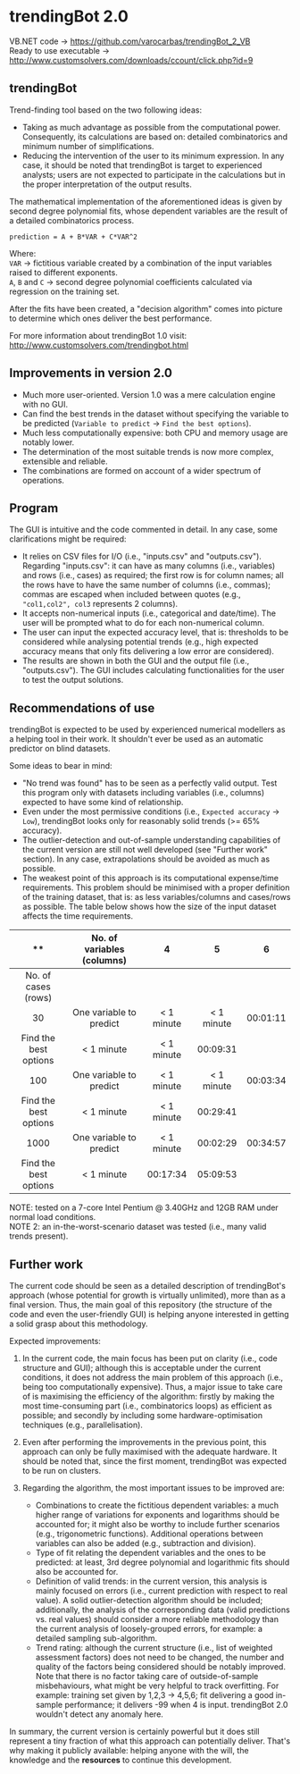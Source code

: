trendingBot 2.0
===============


VB.NET code -> https://github.com/varocarbas/trendingBot_2_VB<br>
Ready to use executable -> http://www.customsolvers.com/downloads/ccount/click.php?id=9

trendingBot
-----------

Trend-finding tool based on the two following ideas:
* Taking as much advantage as possible from the computational power. Consequently, its calculations are based on: detailed combinatorics and minimum number of simplifications.
* Reducing the intervention of the user to its minimum expression. In any case, it should be noted that trendingBot is target to experienced analysts; users are not expected to participate in the calculations but in the proper interpretation of the output results.

The mathematical implementation of the aforementioned ideas is given by second degree polynomial fits, whose dependent variables are the result of a detailed combinatorics process.

`prediction = A + B*VAR + C*VAR^2`

Where:<br>
`VAR` -> fictitious variable created by a combination of the input variables raised to different exponents.<br>
`A`, `B` and `C` -> second degree polynomial coefficients calculated via regression on the training set.


After the fits have been created, a "decision algorithm" comes into picture to determine which ones deliver the best performance. 

For more information about trendingBot 1.0 visit: http://www.customsolvers.com/trendingbot.html


Improvements in version 2.0
---------------------------

* Much more user-oriented. Version 1.0 was a mere calculation engine with no GUI. 
* Can find the best trends in the dataset without specifying the variable to be predicted (`Variable to predict` -> `Find the best options`).
* Much less computationally expensive: both CPU and memory usage are notably lower.
* The determination of the most suitable trends is now more complex, extensible and reliable.
* The combinations are formed on account of a wider spectrum of operations. 


Program
-------

The GUI is intuitive and the code commented in detail. In any case, some clarifications might be required:

* It relies on CSV files for I/O (i.e., "inputs.csv" and "outputs.csv"). Regarding "inputs.csv": it can have as many columns (i.e., variables) and rows (i.e., cases) as required; the first row is for column names; all the rows have to have the same number of columns (i.e., commas); commas are escaped when included between quotes (e.g., `"col1,col2", col3` represents 2 columns).
* It accepts non-numerical inputs (i.e., categorical and date/time). The user will be prompted what to do for each non-numerical column.
* The user can input the expected accuracy level, that is: thresholds to be considered while analysing potential trends (e.g., high expected accuracy means that only fits delivering a low error are considered).
* The results are shown in both the GUI and the output file (i.e., "outputs.csv"). The GUI includes calculating functionalities for the user to test the output solutions.


Recommendations of use
----------------------

trendingBot is expected to be used by experienced numerical modellers as a helping tool in their work. It shouldn't ever be used as an automatic predictor on blind datasets.

Some ideas to bear in mind:
* "No trend was found" has to be seen as a perfectly valid output. Test this program only with datasets including variables (i.e., columns) expected to have some kind of relationship.
* Even under the most permissive conditions (i.e., `Expected accuracy` -> `Low`), trendingBot looks only for reasonably solid trends (>= 65% accuracy).
* The outlier-detection and out-of-sample understanding capabilities of the current version are still not well developed (see "Further work" section). In any case, extrapolations should be avoided as much as possible.
* The weakest point of this approach is its computational expense/time requirements. This problem should be minimised with a proper definition of the training dataset, that is: as less variables/columns and cases/rows as possible. The table below shows how the size of the input dataset affects the time requirements.


** | No. of variables (columns) | 4 | 5 | 6 
:----:|:---:|:---:|:---:|:---:
No. of cases (rows) |  |  |  | 
30 | One variable to predict | < 1 minute | < 1 minute |  00:01:11
 | Find the best options | < 1 minute | < 1 minute | 00:09:31 
100 | One variable to predict | < 1 minute | < 1 minute | 00:03:34  
 | Find the best options | < 1 minute | < 1 minute  |  00:29:41
1000 | One variable to predict | < 1 minute | 00:02:29  | 00:34:57  
 | Find the best options | < 1 minute | 00:17:34 |  05:09:53 

NOTE: tested on a 7-core Intel Pentium @ 3.40GHz and 12GB RAM under normal load conditions.<br>
NOTE 2: an in-the-worst-scenario dataset was tested (i.e., many valid trends present).


Further work
------------

The current code should be seen as a detailed description of trendingBot's approach (whose potential for growth is virtually unlimited), more than as a final version. Thus, the main goal of this repository (the structure of the code and even the user-friendly GUI) is helping anyone interested in getting a solid grasp about this methodology.

Expected improvements:

1. In the current code, the main focus has been put on clarity (i.e., code structure and GUI); although this is acceptable under the current conditions, it does not address the main problem of this approach (i.e., being too computationally expensive). Thus, a major issue to take care of is maximising the efficiency of the algorithm: firstly by making the most time-consuming part (i.e., combinatorics loops) as efficient as possible; and secondly by including some hardware-optimisation techniques (e.g., parallelisation).

2. Even after performing the improvements in the previous point, this approach can only be fully maximised with the adequate hardware. It should be noted that, since the first moment, trendingBot was expected to be run on clusters.

3. Regarding the algorithm, the most important issues to be improved are:
   * Combinations to create the fictitious dependent variables: a much higher range of variations for exponents and logarithms should be accounted for; it might also be worthy to include further scenarios (e.g., trigonometric functions). Additional operations between variables can also be added (e.g., subtraction and division).
   * Type of fit relating the dependent variables and the ones to be predicted: at least, 3rd degree polynomial and logarithmic fits should also be accounted for.
   * Definition of valid trends: in the current version, this analysis is mainly focused on errors (i.e., current prediction with respect to real value). A solid outlier-detection algorithm should be included; additionally, the analysis of the corresponding data (valid predictions vs. real values) should consider a more reliable methodology than the current analysis of loosely-grouped errors, for example: a detailed sampling sub-algorithm.
   * Trend rating: although the current structure (i.e., list of weighted assessment factors) does not need to be changed, the number and quality of the factors being considered should be notably improved. Note that there is no factor taking care of outside-of-sample misbehaviours, what might be very helpful to track overfitting. For example: training set given by 1,2,3 -> 4,5,6; fit delivering a good in-sample performance; it delivers -99 when 4 is input. trendingBot 2.0 wouldn't detect any anomaly here.

In summary, the current version is certainly powerful but it does still represent a tiny fraction of what this approach can potentially deliver. That's why making it publicly available: helping anyone with the will, the knowledge and the **resources** to continue this development.

